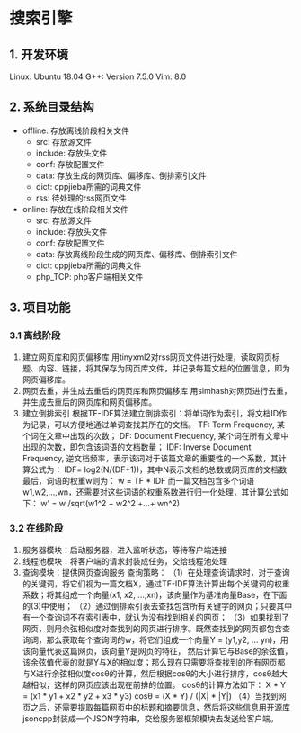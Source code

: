 # 搜索引擎
## 1. 开发环境
Linux: Ubuntu 18.04
G++: Version 7.5.0
Vim: 8.0

## 2. 系统目录结构
- offline: 存放离线阶段相关文件
    - src: 存放源文件
    - include: 存放头文件
    - conf: 存放配置文件
    - data: 存放生成的网页库、偏移库、倒排索引文件
    - dict: cppjieba所需的词典文件
    - rss: 待处理的rss网页文件
- online: 存放在线阶段相关文件
    - src: 存放源文件
    - include: 存放头文件
    - conf: 存放配置文件
    - data: 存放离线阶段生成的网页库、偏移库、倒排索引文件
    - dict: cppjieba所需的词典文件
    - php_TCP: php客户端相关文件
## 3. 项目功能
### 3.1 离线阶段

1. 建立网页库和网页偏移库
    用tinyxml2对rss网页文件进行处理，读取网页标题、内容、链接，将其保存为网页库文件，并记录每篇文档的位置信息，即为网页偏移库。
2. 网页去重，并生成去重后的网页库和网页偏移库
    用simhash对网页进行去重，并生成去重后的网页库和网页偏移库。
3. 建立倒排索引
    根据TF-IDF算法建立倒排索引：将单词作为索引，将文档ID作为记录，可以方便地通过单词查找其所在的文档。
        TF: Term Frequency, 某个词在文章中出现的次数；
        DF: Document Frequency, 某个词在所有文章中出现的次数，即包含该词语的文档数量；
        IDF: Inverse Document Frequency, 逆文档频率，表示该词对于该篇文章的重要性的一个系数，其计算公式为：
            IDF= log2(N/(DF+1))，其中N表示文档的总数或网页库的文档数
    最后，词语的权重w则为：
            w = TF * IDF
    而一篇文档包含多个词语w1,w2,...,wn，还需要对这些词语的权重系数进行归一化处理，其计算公式如下：
            w' = w /sqrt(w1^2 + w2^2 +...+ wn^2)

### 3.2 在线阶段

1. 服务器模块：启动服务器，进入监听状态，等待客户端连接
2. 线程池模块：将客户端的请求封装成任务，交给线程池处理
3. 查询模块：提供网页查询服务
    查询策略：
    （1）在处理查询请求时，对于查询的关键词，将它们视为一篇文档X，通过TF-IDF算法计算出每个关键词的权重系数；将其组成一个向量(x1, x2, ...,xn)，该向量作为基准向量Base，在下面的(3)中使用；
    （2）通过倒排索引表去查找包含所有关键字的网页；只要其中有一个查询词不在索引表中，就认为没有找到相关的网页；
    （3）如果找到了网页，则用余弦相似度对查找到的网页进行排序。既然查找到的网页都包含查询词，那么获取每个查询词的w，将它们组成一个向量Y = (y1,y2, ... yn)，用该向量代表这篇网页，该向量Y是网页的特征，
    然后计算它与Base的余弦值，该余弦值代表的就是Y与X的相似度；那么现在只需要将查找到的所有网页都与X进行余弦相似度cosθ的计算，然后根据cosθ的大小进行排序，cosθ越大越相似，这样的网页应该出现在前排的位置。
    cosθ的计算方法如下：
            X * Y = (x1 * y1 + x2 * y2 + x3 * y3)
            cosθ = (X * Y) / (|X| * |Y|)
    （4）当找到网页之后，还需要提取每篇网页中的标题和摘要信息，然后将这些信息用开源库jsoncpp封装成一个JSON字符串，交给服务器框架模块去发送给客户端。